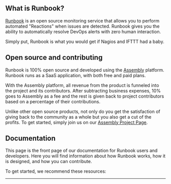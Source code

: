 ## What is Runbook?

[Runbook](https://runbook.io) is an open source monitoring service that allows you to perform automated "Reactions" when issues are detected. Runbook gives you the ability to automatically resolve DevOps alerts with zero human interaction.

Simply put, Runbook is what you would get if Nagios and IFTTT had a baby.

## Open source and contributing

Runbook is 100% open source and developed using the [Assembly](https://assembly.com/runbook) platform. Runbook runs as a SaaS application, with both free and paid plans.

With the Assembly platform, all revenue from the product is funneled into the project and its contributors. After subtracting business expenses, 10% goes to Assembly as a fee and the rest is given back to project contributors based on a percentage of their contributions.

Unlike other open source products, not only do you get the satisfaction of giving back to the community as a whole but you also get a cut of the profits. To get started, simply join us on our [Assembly Project Page](https://assembly.com/runbook).

## Documentation

This page is the front page of our documentation for Runbook users and developers. Here you will find information about how Runbook works, how it is designed, and how you can contribute.

To get started, we recommend these resources:


---
